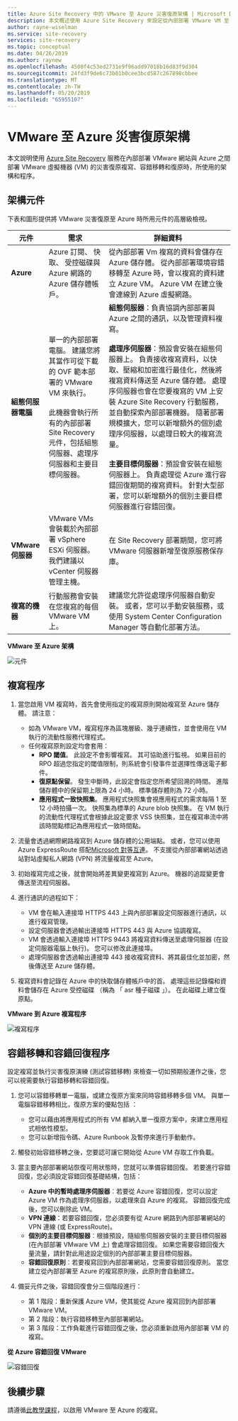 ```yaml
---
title: Azure Site Recovery 中的 VMware 至 Azure 災害復原架構 | Microsoft Docs
description: 本文概述使用 Azure Site Recovery 來設定從內部部署 VMware VM 至 Azure 的災害復原時，所使用的元件和架構
author: rayne-wiselman
ms.service: site-recovery
services: site-recovery
ms.topic: conceptual
ms.date: 04/26/2019
ms.author: raynew
ms.openlocfilehash: 4500f4c53ed2731e9f96add97018b16d83f9d304
ms.sourcegitcommit: 24fd3f9de6c73b01b0cee3bcd587c267898cbbee
ms.translationtype: MT
ms.contentlocale: zh-TW
ms.lasthandoff: 05/20/2019
ms.locfileid: "65955107"
---
```

# <a name="vmware-to-azure-disaster-recovery-architecture"></a>VMware 至 Azure 災害復原架構

本文說明使用 [Azure Site Recovery](site-recovery-overview.md) 服務在內部部署 VMware 網站與 Azure 之間部署 VMware 虛擬機器 (VM) 的災害復原複寫、容錯移轉和復原時，所使用的架構和程序。


## <a name="architectural-components"></a>架構元件

下表和圖形提供將 VMware 災害復原至 Azure 時所用元件的高層級檢視。

**元件** | **需求** | **詳細資料**
--- | --- | ---
**Azure** | Azure 訂閱、 快取、 受控磁碟與 Azure 網路的 Azure 儲存體帳戶。 | 從內部部署 Vm 複寫的資料會儲存在 Azure 儲存體。 從內部部署環境容錯移轉至 Azure 時，會以複寫的資料建立 Azure VM。 Azure VM 在建立後會連線到 Azure 虛擬網路。
**組態伺服器電腦** | 單一的內部部署電腦。 建議您將其當作可從下載的 OVF 範本部署的 VMware VM 來執行。<br/><br/> 此機器會執行所有的內部部署 Site Recovery 元件，包括組態伺服器、處理序伺服器和主要目標伺服器。 | **組態伺服器**：負責協調內部部署與 Azure 之間的通訊，以及管理資料複寫。<br/><br/> **處理序伺服器**：預設會安裝在組態伺服器上。 負責接收複寫資料，以快取、壓縮和加密進行最佳化，然後將複寫資料傳送至 Azure 儲存體。 處理序伺服器也會在您要複寫的 VM 上安裝 Azure Site Recovery 行動服務，並自動探索內部部署機器。 隨著部署規模擴大，您可以新增額外的個別處理序伺服器，以處理日較大的複寫流量。<br/><br/> **主要目標伺服器**：預設會安裝在組態伺服器上。 負責處理從 Azure 進行容錯回復期間的複寫資料。 針對大型部署，您可以新增額外的個別主要目標伺服器進行容錯回復。
**VMware 伺服器** | VMware VMs 會裝載於內部部署 vSphere ESXi 伺服器。 我們建議以 vCenter 伺服器管理主機。 | 在 Site Recovery 部署期間，您可將 VMware 伺服器新增至復原服務保存庫。
**複寫的機器** | 行動服務會安裝在您複寫的每個 VMware VM 上。 | 建議您允許從處理序伺服器自動安裝。 或者，您可以手動安裝服務，或使用 System Center Configuration Manager 等自動化部署方法。

**VMware 至 Azure 架構**

![元件](./media/vmware-azure-architecture/arch-enhanced.png)



## <a name="replication-process"></a>複寫程序

1. 當您啟用 VM 複寫時，首先會使用指定的複寫原則開始複寫至 Azure 儲存體。 請注意：
    - 如為 VMware VM，複寫程序為區塊層級、幾乎連續性，並會使用在 VM 執行的流動性服務代理程式。
    - 任何複寫原則設定均會套用：
        - **RPO 閾值**。 此設定不會影響複寫。 其可協助進行監視。 如果目前的 RPO 超過您指定的閾值限制，則系統會引發事件並選擇性傳送電子郵件。
        - **復原點保留**。 發生中斷時，此設定會指定您所希望回溯的時間。 進階儲存體中的保留期上限為 24 小時。 標準儲存體則為 72 小時。 
        - **應用程式一致快照集**。 應用程式快照集會視應用程式的需求每隔 1 至 12 小時拍攝一次。 快照集為標準的 Azure blob 快照集。 在 VM 執行的流動性代理程式會根據此設定要求 VSS 快照集，並在複寫串流中將該時間點標記為應用程式一致時間點。

2. 流量會透過網際網路複寫到 Azure 儲存體的公用端點。 或者，您可以使用 Azure ExpressRoute 搭配[Microsoft 對等互連](../expressroute/expressroute-circuit-peerings.md#microsoftpeering)。 不支援從內部部署網站透過站對站虛擬私人網路 (VPN) 將流量複寫至 Azure。
3. 初始複寫完成之後，就會開始將差異變更複寫到 Azure。 機器的追蹤變更會傳送至流程伺服器。
4. 進行通訊的過程如下：

    - VM 會在輸入連接埠 HTTPS 443 上與內部部署設定伺服器進行通訊，以進行複寫管理。
    - 設定伺服器會透過輸出連接埠 HTTPS 443 與 Azure 協調複寫。
    - VM 會透過輸入連接埠 HTTPS 9443 將複寫資料傳送至處理伺服器 (在設定伺服器電腦上執行)。 您可以修改此連接埠。
    - 處理伺服器會透過輸出連接埠 443 接收複寫資料、將其最佳化並加密，然後傳送至 Azure 儲存體。
5. 複寫資料會記錄在 Azure 中的快取儲存體帳戶中的首。 處理這些記錄檔和資料會儲存在 Azure 受控磁碟 （稱為 「 asr 種子磁碟 」）。 在此磁碟上建立復原點。




**VMware 到 Azure 複寫程序**

![複寫程序](./media/vmware-azure-architecture/v2a-architecture-henry.png)

## <a name="failover-and-failback-process"></a>容錯移轉和容錯回復程序

設定複寫並執行災害復原演練 (測試容錯移轉) 來檢查一切如預期般運作之後，您可以視需要執行容錯移轉和容錯回復。

1. 您可以容錯移轉單一電腦，或建立復原方案來同時容錯移轉多個 VM。 與單一電腦容錯移轉相比，復原方案的優點包括	：
    - 您可以藉由將應用程式的所有 VM 都納入單一復原方案中，來建立應用程式相依性模型。
    - 您可以新增指令碼、Azure Runbook 及暫停來進行手動動作。
2. 觸發初始容錯移轉之後，您要認可讓它開始從 Azure VM 存取工作負載。
3. 當主要內部部署網站恢復可用狀態時，您就可以準備容錯回復。 若要進行容錯回復，您必須設定容錯回復基礎結構，包括：

    * **Azure 中的暫時處理序伺服器**︰若要從 Azure 容錯回復，您可以設定 Azure VM 作為處理序伺服器，以處理來自 Azure 的複寫。 容錯回復完成後，您可以刪除此 VM。
    * **VPN 連線**：若要容錯回復，您必須要有從 Azure 網路到內部部署網站的 VPN 連線 (或 ExpressRoute)。
    * **個別的主要目標伺服器**︰根據預設，隨組態伺服器安裝的主要目標伺服器 (在內部部署 VMware VM 上) 會處理容錯回復。 如果您需要容錯回復大量流量，請針對此用途設定個別的內部部署主要目標伺服器。
    * **容錯回復原則**︰若要複寫回到內部部署網站，您需要容錯回復原則。 當您建立從內部部署至 Azure 的複寫原則後，此原則會自動建立。
4. 備妥元件之後，容錯回復會分三個階段進行：

    - 第 1 階段：重新保護 Azure VM，使其能從 Azure 複寫回到內部部署 VMware VM。
    -  第 2 階段：執行容錯移轉至內部部署網站。
    - 第 3 階段：工作負載進行容錯回復之後，您必須重新啟用內部部署 VM 的複寫。
    
 
**從 Azure 容錯回復 VMware**

![容錯回復](./media/vmware-azure-architecture/enhanced-failback.png)


## <a name="next-steps"></a>後續步驟

請遵循[此教學課程](vmware-azure-tutorial.md)，以啟用 VMware 至 Azure 的複寫。
